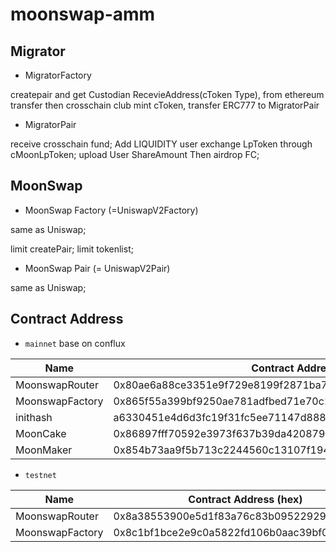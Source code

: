 # moonswap-amm
## Migrator

- MigratorFactory

createpair and get Custodian RecevieAddress(cToken Type), from ethereum transfer then crosschain club mint cToken, transfer ERC777 to MigratorPair

- MigratorPair

receive crosschain fund; Add LIQUIDITY
user exchange LpToken through cMoonLpToken;
upload User ShareAmount Then airdrop FC;

## MoonSwap

- MoonSwap Factory (=UniswapV2Factory)

same as Uniswap;

limit createPair;
limit tokenlist;

- MoonSwap Pair (= UniswapV2Pair)

same as Uniswap;


## Contract Address

- `mainnet`
base on conflux

| Name | Contract Address (hex) |
| --- | --- |
| MoonswapRouter | 0x80ae6a88ce3351e9f729e8199f2871ba786ad7c5 |
| MoonswapFactory | 0x865f55a399bf9250ae781adfbed71e70c12bd2d8 |
| inithash | a6330451e4d6d3fc19f31fc5ee71147d88812b0da79f64b03ed210fd594d84e9|
| MoonCake | 0x86897fff70592e3973f637b39da4208797192a1a |
| MoonMaker | 0x854b73aa9f5b713c2244560c13107f19422f1e49 |

- `testnet`

| Name | Contract Address (hex) |
| --- | --- |
| MoonswapRouter | 0x8a38553900e5d1f83a76c83b09522929691112d0 |
| MoonswapFactory | 0x8c1bf1bce2e9c0a5822fd106b0aac39bf02be779 |
